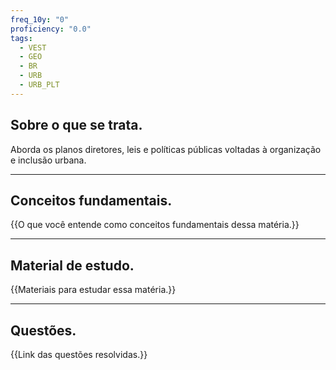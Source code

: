 ```yaml
---
freq_10y: "0"
proficiency: "0.0"
tags:
  - VEST
  - GEO
  - BR
  - URB
  - URB_PLT
---
```

## Sobre o que se trata.

Aborda os planos diretores, leis e políticas públicas voltadas à organização e inclusão urbana.

--- 
## Conceitos fundamentais.

{{O que você entende como conceitos fundamentais dessa matéria.}}

---
## Material de estudo.

{{Materiais para estudar essa matéria.}}

--- 
## Questões.

{{Link das questões resolvidas.}}